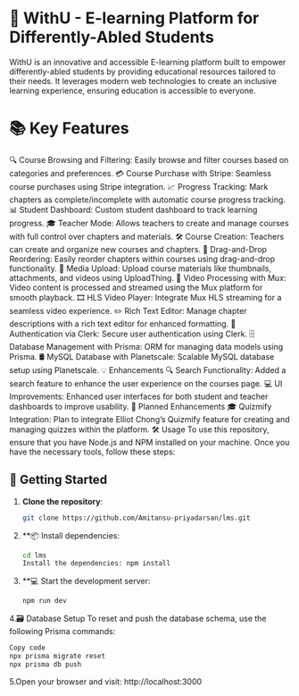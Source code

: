 # 🚀 WithU - E-learning Platform for Differently-Abled Students

WithU is an innovative and accessible E-learning platform built to empower differently-abled students by providing educational resources tailored to their needs. It leverages modern web technologies to create an inclusive learning experience, ensuring education is accessible to everyone.

# 📚 Key Features
🔍 Course Browsing and Filtering: Easily browse and filter courses based on categories and preferences.
💳 Course Purchase with Stripe: Seamless course purchases using Stripe integration.
📈 Progress Tracking: Mark chapters as complete/incomplete with automatic course progress tracking.
📊 Student Dashboard: Custom student dashboard to track learning progress.
🎓 Teacher Mode: Allows teachers to create and manage courses with full control over chapters and materials.
🛠️ Course Creation: Teachers can create and organize new courses and chapters.
🔄 Drag-and-Drop Reordering: Easily reorder chapters within courses using drag-and-drop functionality.
📂 Media Upload: Upload course materials like thumbnails, attachments, and videos using UploadThing.
🎥 Video Processing with Mux: Video content is processed and streamed using the Mux platform for smooth playback.
🎞️ HLS Video Player: Integrate Mux HLS streaming for a seamless video experience.
✏️ Rich Text Editor: Manage chapter descriptions with a rich text editor for enhanced formatting.
🔐 Authentication via Clerk: Secure user authentication using Clerk.
🗄️ Database Management with Prisma: ORM for managing data models using Prisma.
🛢️ MySQL Database with Planetscale: Scalable MySQL database setup using Planetscale.
💡 Enhancements
🔍 Search Functionality: Added a search feature to enhance the user experience on the courses page.
💻 UI Improvements: Enhanced user interfaces for both student and teacher dashboards to improve usability.
🎯 Planned Enhancements
🎓 Quizmify Integration: Plan to integrate Elliot Chong’s Quizmify feature for creating and managing quizzes within the platform.
🛠️ Usage
To use this repository, ensure that you have Node.js and NPM installed on your machine. Once you have the necessary tools, follow these steps:


## 🚀 Getting Started
1. **Clone the repository**: 
   ```bash
   git clone https://github.com/Amitansu-priyadarsan/lms.git 
   ```
2. **📦 Install dependencies:
   ```bash
   cd lms
   Install the dependencies: npm install 
   ```
3. **💻 Start the development server:
   ```bash
   npm run dev
   ```
4.🗃️ Database Setup
To reset and push the database schema, use the following Prisma commands:

```bash
Copy code
npx prisma migrate reset
npx prisma db push

```

5.Open your browser and visit: http://localhost:3000




